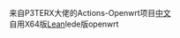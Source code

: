 来自P3TERX大佬的Actions-Openwrt项目[中文](https://p3terx.com/archives/build-openwrt-with-github-actions.html)  
自用X64版[Lean](https://github.com/coolsnowwolf/)lede版openwrt  

